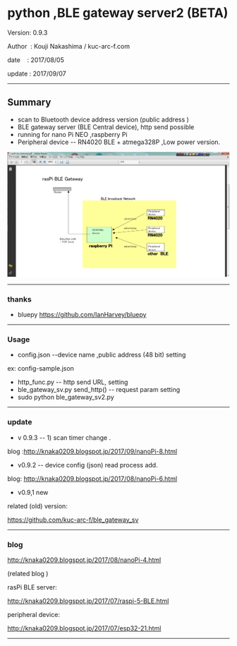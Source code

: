 ﻿# python ,BLE gateway server2 (BETA)

 Version: 0.9.3

 Author  : Kouji Nakashima / kuc-arc-f.com

 date    : 2017/08/05

 update  : 2017/09/07
***

## Summary
* scan to Bluetooth device address version (public address )
* BLE gateway server (BLE Central device), http send possible
* running for nano Pi NEO ,raspberry Pi 
* Peripheral device -- RN4020 BLE + atmega328P ,Low power version.


<img src="https://github.com/kuc-arc-f/screen-img/blob/master/python/ss-rPI-gateway.png?raw=true" style="max-width : 100%; max-height: 600px;">

***

### thanks

* bluepy
https://github.com/IanHarvey/bluepy


***
### Usage
* config.json --device name ,public address (48 bit) setting 
 
 ex: config-sample.json


* http_func.py -- http send URL, setting 
* ble_gateway_sv.py send_http() -- request param setting
* sudo python ble_gateway_sv2.py

***

### update
* v 0.9.3 -- 1) scan timer change .

 blog :http://knaka0209.blogspot.jp/2017/09/nanoPi-8.html

* v0.9.2 -- device config (json) read process add.

 blog: http://knaka0209.blogspot.jp/2017/08/nanoPi-6.html

* v0.9,1  new

 related (old) version: 

https://github.com/kuc-arc-f/ble_gateway_sv

***

### blog

http://knaka0209.blogspot.jp/2017/08/nanoPi-4.html

(related blog )

rasPi BLE server:

http://knaka0209.blogspot.jp/2017/07/raspi-5-BLE.html

peripheral device:

http://knaka0209.blogspot.jp/2017/07/esp32-21.html


***



